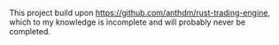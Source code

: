 This project build upon https://github.com/anthdm/rust-trading-engine, which to my knowledge is incomplete and will probably never be completed.
